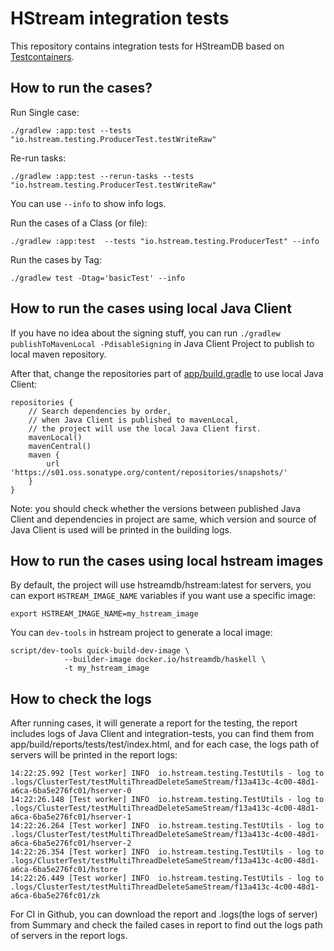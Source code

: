 # HStream integration tests

This repository contains integration tests for HStreamDB based
on [Testcontainers](https://www.testcontainers.org/).

## How to run the cases?

Run Single case:

```
./gradlew :app:test --tests "io.hstream.testing.ProducerTest.testWriteRaw"
```

Re-run tasks:

```
./gradlew :app:test --rerun-tasks --tests "io.hstream.testing.ProducerTest.testWriteRaw"
```

You can use ``--info`` to show info logs.

Run the cases of a Class (or file):

```
./gradlew :app:test  --tests "io.hstream.testing.ProducerTest" --info
```

Run the cases by Tag:

```
./gradlew test -Dtag='basicTest' --info
```

## How to run the cases using local Java Client

If you have no idea about the signing stuff,
you can run ``./gradlew publishToMavenLocal -PdisableSigning`` in Java Client Project to publish to local maven repository.

After that, change the repositories part of [app/build.gradle](app/build.gradle) to use local Java Client:

```
repositories {
    // Search dependencies by order,
    // when Java Client is published to mavenLocal,
    // the project will use the local Java Client first.
    mavenLocal()
    mavenCentral()
    maven {
        url 'https://s01.oss.sonatype.org/content/repositories/snapshots/'
    }
}
```

Note: you should check whether the versions between published Java Client and dependencies in project are same,
which version and source of Java Client is used will be printed in the building logs.

## How to run the cases using local hstream images

By default, the project will use hstreamdb/hstream:latest for servers,
you can export ``HSTREAM_IMAGE_NAME`` variables if you want use a specific image:

```
export HSTREAM_IMAGE_NAME=my_hstream_image
```

You can `dev-tools` in hstream project to generate a local image:
```
script/dev-tools quick-build-dev-image \
            --builder-image docker.io/hstreamdb/haskell \
            -t my_hstream_image
```


## How to check the logs

After running cases, it will generate a report for the testing,
the report includes logs of Java Client and integration-tests,
you can find them from app/build/reports/tests/test/index.html,
and for each case, the logs path of servers will be printed in the report logs:

```
14:22:25.992 [Test worker] INFO  io.hstream.testing.TestUtils - log to .logs/ClusterTest/testMultiThreadDeleteSameStream/f13a413c-4c00-48d1-a6ca-6ba5e276fc01/hserver-0
14:22:26.148 [Test worker] INFO  io.hstream.testing.TestUtils - log to .logs/ClusterTest/testMultiThreadDeleteSameStream/f13a413c-4c00-48d1-a6ca-6ba5e276fc01/hserver-1
14:22:26.264 [Test worker] INFO  io.hstream.testing.TestUtils - log to .logs/ClusterTest/testMultiThreadDeleteSameStream/f13a413c-4c00-48d1-a6ca-6ba5e276fc01/hserver-2
14:22:26.354 [Test worker] INFO  io.hstream.testing.TestUtils - log to .logs/ClusterTest/testMultiThreadDeleteSameStream/f13a413c-4c00-48d1-a6ca-6ba5e276fc01/hstore
14:22:26.449 [Test worker] INFO  io.hstream.testing.TestUtils - log to .logs/ClusterTest/testMultiThreadDeleteSameStream/f13a413c-4c00-48d1-a6ca-6ba5e276fc01/zk
```

For CI in Github, you can download the report and .logs(the logs of server) from Summary
and check the failed cases in report to find out the logs path of servers in the report logs.
